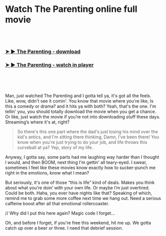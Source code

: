 <h1>Watch The Parenting online full movie</h1>


<br><br>

<h3><a href="https://Donovans-irolenpho1988.github.io/mdmfuasjrc/">➤ ► The Parenting - download</a></h3> 
<h3><a href="https://Donovans-irolenpho1988.github.io/mdmfuasjrc/">➤ ► The Parenting - watch in player</a></h3>


<br><br><br>


Man, just watched The Parenting and I gotta tell ya, it's got all the feels. Like, wow, didn't see it comin'. You know that movie where you're like, Is this a comedy or drama? and it hits ya with both? Yeah, that's the one. I'm tellin' you, you should totally download the movie when you get a chance. Or like, just watch the movie if you’re not into downloading stuff these days. Streaming’s where it's at, right?

> So there's this one part where the dad's just losing his mind over the kid's antics, and I'm sitting there thinking, Damn, I've been there! You know when you’re just trying to do your job, and life throws this curveball at ya? Yep, story of my life.

Anyway, I gotta say, some parts had me laughing way harder than I thought I would, and then BOOM, next thing I'm gettin' all teary-eyed. I swear, sometimes I feel like these movies know exactly how to sucker-punch me right in the emotions, know what I mean?

But seriously, it's one of those “this is life” kind of deals. Makes you think about what you’re doin’ with your own life. Or maybe I’m just overtired. Could be both. Haha, you ever have nights like that? Speaking of which, remind me to grab some more coffee next time we hang out. Need a serious caffeine boost after all that emotional rollercoaster.

// Why did I put this here again? Magic code I forget...

Oh, and before I forget, if you're free this weekend, hit me up. We gotta catch up over a beer or three. I need that debrief session.
